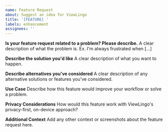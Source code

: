 ```yaml
---
name: Feature Request
about: Suggest an idea for ViewLingo
title: '[FEATURE] '
labels: enhancement
assignees: ''
---
```


**Is your feature request related to a problem? Please describe.**
A clear description of what the problem is. Ex. I'm always frustrated when [...]

**Describe the solution you'd like**
A clear description of what you want to happen.

**Describe alternatives you've considered**
A clear description of any alternative solutions or features you've considered.

**Use Case**
Describe how this feature would improve your workflow or solve a problem.

**Privacy Considerations**
How would this feature work with ViewLingo's privacy-first, on-device approach?

**Additional Context**
Add any other context or screenshots about the feature request here.
